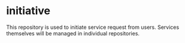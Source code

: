 # initiative
This repository is used to initiate service request from users. Services themselves will be managed in individual repositories.
